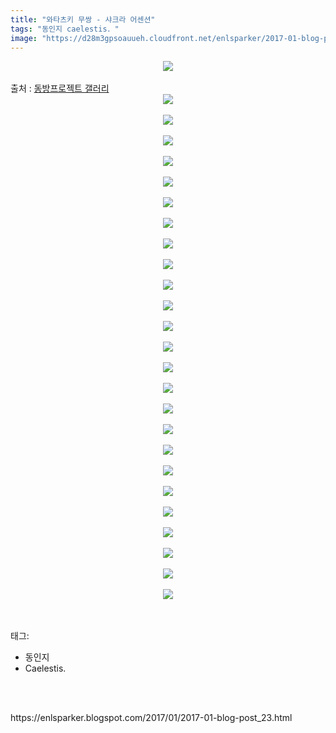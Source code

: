 ```yaml
---
title: "와타츠키 무쌍 - 샤크라 어센션"
tags: "동인지 caelestis．"
image: "https://d28m3gpsoauueh.cloudfront.net/enlsparker/2017-01-blog-post_23/001.jpg"
---
```

<div class="article">
<div class="post-body entry-content" id="post-body-7517801460942405308" itemprop="description articleBody">
<div class="separator" style="clear: both; text-align: center;">
<img src="{{ site.imgserver4 }}/enlsparker/2017-01-blog-post_23/001.jpg"/></div>
<br/>
<a name="more"></a>출처 : <a href="http://gall.dcinside.com/board/view/?id=touhou&amp;no=4664716">동방프로젝트 갤러리</a><br/>
<div class="separator" style="clear: both; text-align: center;">
<img src="{{ site.imgserver4 }}/enlsparker/2017-01-blog-post_23/002.png"/></div>
<br/>
<div class="separator" style="clear: both; text-align: center;">
<img src="{{ site.imgserver4 }}/enlsparker/2017-01-blog-post_23/003.png"/></div>
<br/>
<div class="separator" style="clear: both; text-align: center;">
<img src="{{ site.imgserver4 }}/enlsparker/2017-01-blog-post_23/004.png"/></div>
<br/>
<div class="separator" style="clear: both; text-align: center;">
<img src="{{ site.imgserver4 }}/enlsparker/2017-01-blog-post_23/005.png"/></div>
<br/>
<div class="separator" style="clear: both; text-align: center;">
<img src="{{ site.imgserver4 }}/enlsparker/2017-01-blog-post_23/006.png"/></div>
<br/>
<div class="separator" style="clear: both; text-align: center;">
<img src="{{ site.imgserver4 }}/enlsparker/2017-01-blog-post_23/007.png"/></div>
<br/>
<div class="separator" style="clear: both; text-align: center;">
<img src="{{ site.imgserver4 }}/enlsparker/2017-01-blog-post_23/008.png"/></div>
<br/>
<div class="separator" style="clear: both; text-align: center;">
<img src="{{ site.imgserver4 }}/enlsparker/2017-01-blog-post_23/009.png"/></div>
<br/>
<div class="separator" style="clear: both; text-align: center;">
<img src="{{ site.imgserver4 }}/enlsparker/2017-01-blog-post_23/010.png"/></div>
<br/>
<div class="separator" style="clear: both; text-align: center;">
<img src="{{ site.imgserver4 }}/enlsparker/2017-01-blog-post_23/011.png"/></div>
<br/>
<div class="separator" style="clear: both; text-align: center;">
<img src="{{ site.imgserver4 }}/enlsparker/2017-01-blog-post_23/012.png"/></div>
<br/>
<div class="separator" style="clear: both; text-align: center;">
<img src="{{ site.imgserver4 }}/enlsparker/2017-01-blog-post_23/013.png"/></div>
<br/>
<div class="separator" style="clear: both; text-align: center;">
<img src="{{ site.imgserver4 }}/enlsparker/2017-01-blog-post_23/014.png"/></div>
<br/>
<div class="separator" style="clear: both; text-align: center;">
<img src="{{ site.imgserver4 }}/enlsparker/2017-01-blog-post_23/015.png"/></div>
<br/>
<div class="separator" style="clear: both; text-align: center;">
<img src="{{ site.imgserver4 }}/enlsparker/2017-01-blog-post_23/016.png"/></div>
<br/>
<div class="separator" style="clear: both; text-align: center;">
<img src="{{ site.imgserver4 }}/enlsparker/2017-01-blog-post_23/017.png"/></div>
<br/>
<div class="separator" style="clear: both; text-align: center;">
<img src="{{ site.imgserver4 }}/enlsparker/2017-01-blog-post_23/018.png"/></div>
<br/>
<div class="separator" style="clear: both; text-align: center;">
<img src="{{ site.imgserver4 }}/enlsparker/2017-01-blog-post_23/019.png"/></div>
<br/>
<div class="separator" style="clear: both; text-align: center;">
<img src="{{ site.imgserver4 }}/enlsparker/2017-01-blog-post_23/020.png"/></div>
<br/>
<div class="separator" style="clear: both; text-align: center;">
<img src="{{ site.imgserver4 }}/enlsparker/2017-01-blog-post_23/021.png"/></div>
<br/>
<div class="separator" style="clear: both; text-align: center;">
<img src="{{ site.imgserver4 }}/enlsparker/2017-01-blog-post_23/022.png"/></div>
<br/>
<div class="separator" style="clear: both; text-align: center;">
<img src="{{ site.imgserver4 }}/enlsparker/2017-01-blog-post_23/023.png"/></div>
<br/>
<div class="separator" style="clear: both; text-align: center;">
<img src="{{ site.imgserver4 }}/enlsparker/2017-01-blog-post_23/024.png"/></div>
<br/>
<div class="separator" style="clear: both; text-align: center;">
<img src="{{ site.imgserver4 }}/enlsparker/2017-01-blog-post_23/025.png"/></div>
<br/>
<div class="separator" style="clear: both; text-align: center;">
<img src="{{ site.imgserver4 }}/enlsparker/2017-01-blog-post_23/026.jpg"/></div>
<br/>
<div style="clear: both;"></div>
</div></div><br/>
<div class="tagTrail">
<p>태그: </p>
<ul>
<li>동인지</li>
<li>Caelestis.</li>
</ul>
</div><br/>

<br/>
<p id="refer">https://enlsparker.blogspot.com/2017/01/2017-01-blog-post_23.html</p>
<br/>

